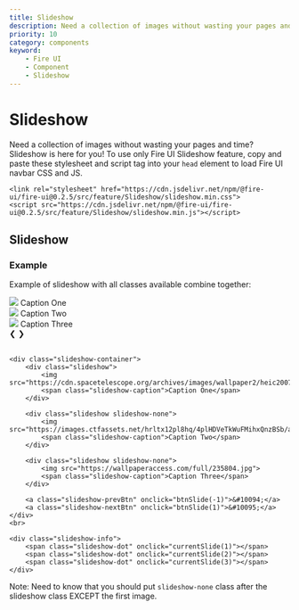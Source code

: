 ```yaml
---
title: Slideshow
description: Need a collection of images without wasting your pages and time? Slideshow is here for you! 
priority: 10
category: components
keyword: 
    - Fire UI
    - Component
    - Slideshow
---
```



# Slideshow
Need a collection of images without wasting your pages and time? Slideshow is here for you! To use only Fire UI Slideshow feature, copy and paste these stylesheet and script tag into your `head` element to load Fire UI navbar CSS and JS.

```
<link rel="stylesheet" href="https://cdn.jsdelivr.net/npm/@fire-ui/fire-ui@0.2.5/src/feature/Slideshow/slideshow.min.css">
<script src="https://cdn.jsdelivr.net/npm/@fire-ui/fire-ui@0.2.5/src/feature/Slideshow/slideshow.min.js"></script>
```

<div class="division">

## Slideshow
### Example
Example of slideshow with all classes available combine together:
<div class="slideshow-container">
    <div class="slideshow">
        <img src="https://miro.medium.com/max/700/1*o8tTGo3vsocTKnCUyz0wHA.jpeg">
        <span class="slideshow-caption">Caption One</span>
    </div>
    <div class="slideshow slideshow-none">
        <img src="https://images.ctfassets.net/hrltx12pl8hq/4plHDVeTkWuFMihxQnzBSb/aea2f06d675c3d710d095306e377382f/shutterstock_554314555_copy.jpg">
        <span class="slideshow-caption">Caption Two</span>
    </div>
    <div class="slideshow slideshow-none">
        <img src="https://wallpaperaccess.com/full/235804.jpg">
        <span class="slideshow-caption">Caption Three</span>
    </div>
    <a class="slideshow-prevBtn" onclick="btnSlide(-1)">&#10094;</a>
    <a class="slideshow-nextBtn" onclick="btnSlide(1)">&#10095;</a>
</div>
<br>
<div class="slideshow-info">
    <span class="slideshow-dot" onclick="currentSlide(1)"></span>
    <span class="slideshow-dot" onclick="currentSlide(2)"></span>
    <span class="slideshow-dot" onclick="currentSlide(3)"></span>
</div>

```
<div class="slideshow-container">
    <div class="slideshow">
        <img src="https://cdn.spacetelescope.org/archives/images/wallpaper2/heic2007a.jpg">
        <span class="slideshow-caption">Caption One</span>
    </div>

    <div class="slideshow slideshow-none">
        <img src="https://images.ctfassets.net/hrltx12pl8hq/4plHDVeTkWuFMihxQnzBSb/aea2f06d675c3d710d095306e377382f/shutterstock_554314555_copy.jpg">
        <span class="slideshow-caption">Caption Two</span>
    </div>

    <div class="slideshow slideshow-none">
        <img src="https://wallpaperaccess.com/full/235804.jpg">
        <span class="slideshow-caption">Caption Three</span>
    </div>

    <a class="slideshow-prevBtn" onclick="btnSlide(-1)">&#10094;</a>
    <a class="slideshow-nextBtn" onclick="btnSlide(1)">&#10095;</a>
</div>
<br>

<div class="slideshow-info">
    <span class="slideshow-dot" onclick="currentSlide(1)"></span>
    <span class="slideshow-dot" onclick="currentSlide(2)"></span>
    <span class="slideshow-dot" onclick="currentSlide(3)"></span>
</div>
```

Note: Need to know that you should put `slideshow-none` class after the slideshow class EXCEPT the first image.

</div>